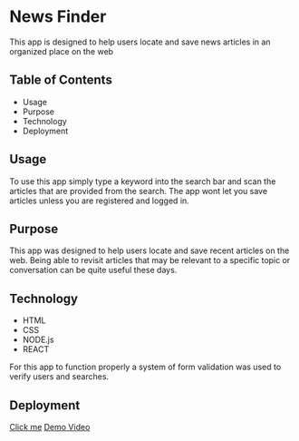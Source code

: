 # News Finder

This app is designed to help users locate and save news articles in an organized place on the web

## Table of Contents

- Usage
- Purpose
- Technology
- Deployment

## Usage

To use this app simply type a keyword into the search bar and scan the articles that are provided from the search. The app wont let you save articles unless you are registered and logged in.

## Purpose

This app was designed to help users locate and save recent articles on the web. Being able to revisit articles that may be relevant to a specific topic or conversation can be quite useful these days.

## Technology

- HTML
- CSS
- NODE.js
- REACT

For this app to function properly a system of form validation was used to verify users and searches.

## Deployment

[Click me](https://681bbd438758f9c47dbcb7ac--lustrous-marshmallow-026c2d.netlify.app/)
[Demo Video](https://vimeo.com/1084729517/9f70a02c8b)
